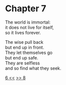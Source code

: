 # Chapter 7

The world is immortal:  
it does not live for itself,  
so it lives forever.

The wise pull back  
but end up in front.  
They let themselves go  
but end up safe.  
They are selfless  
and so find what they seek.

[6 <<](06.md) [>> 8](08.md)
